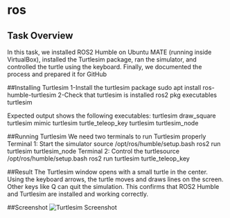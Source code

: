 # ros
## Task Overview
In this task, we installed ROS2 Humble on Ubuntu MATE (running inside VirtualBox), installed the Turtlesim package, ran the simulator, and controlled the turtle using the keyboard. Finally, we documented the process and prepared it for GitHub

##Installing Turtlesim
1-Install the turtlesim package
sudo apt install ros-humble-turtlesim
2-Check that turtlesim is installed
ros2 pkg executables turtlesim

Expected output shows the following executables:
turtlesim draw_square
turtlesim mimic
turtlesim turtle_teleop_key
turtlesim turtlesim_node

##Running Turtlesim
We need two terminals to run Turtlesim properly
Terminal 1: Start the simulator
source /opt/ros/humble/setup.bash
ros2 run turtlesim turtlesim_node
Terminal 2: Control the turtlesource /opt/ros/humble/setup.bash
ros2 run turtlesim turtle_teleop_key

##Result
The Turtlesim window opens with a small turtle in the center.
Using the keyboard arrows, the turtle moves and draws lines on the screen.
Other keys like Q can quit the simulation.
This confirms that ROS2 Humble and Turtlesim are installed and working correctly.

##Screenshot
![Turtlesim Screenshot](screenshot.png)
